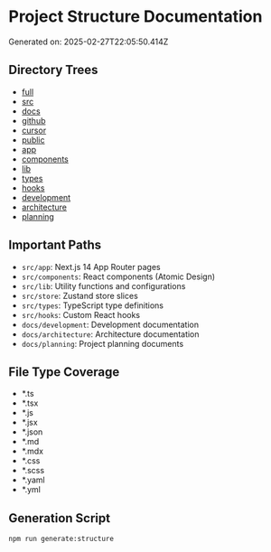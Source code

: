 # Project Structure Documentation

Generated on: 2025-02-27T22:05:50.414Z

## Directory Trees
- [full](full_tree.md)
- [src](src_tree.md)
- [docs](docs_tree.md)
- [github](github_tree.md)
- [cursor](cursor_tree.md)
- [public](public_tree.md)
- [app](app_tree.md)
- [components](components_tree.md)
- [lib](lib_tree.md)
- [types](types_tree.md)
- [hooks](hooks_tree.md)
- [development](development_tree.md)
- [architecture](architecture_tree.md)
- [planning](planning_tree.md)

## Important Paths
- `src/app`: Next.js 14 App Router pages
- `src/components`: React components (Atomic Design)
- `src/lib`: Utility functions and configurations
- `src/store`: Zustand store slices
- `src/types`: TypeScript type definitions
- `src/hooks`: Custom React hooks
- `docs/development`: Development documentation
- `docs/architecture`: Architecture documentation
- `docs/planning`: Project planning documents

## File Type Coverage
- *.ts
- *.tsx
- *.js
- *.jsx
- *.json
- *.md
- *.mdx
- *.css
- *.scss
- *.yaml
- *.yml

## Generation Script
```bash
npm run generate:structure
```

